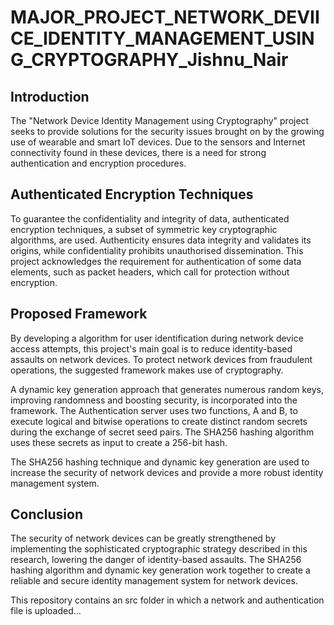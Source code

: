 # MAJOR_PROJECT_NETWORK_DEVIICE_IDENTITY_MANAGEMENT_USING_CRYPTOGRAPHY_Jishnu_Nair

## Introduction
The "Network Device Identity Management using Cryptography" project seeks to provide solutions for the security issues brought on by the growing use of wearable and smart IoT devices. Due to the sensors and Internet connectivity found in these devices, there is a need for strong authentication and encryption procedures.

## Authenticated Encryption Techniques
To guarantee the confidentiality and integrity of data, authenticated encryption techniques, a subset of symmetric key cryptographic algorithms, are used. Authenticity ensures data integrity and validates its origins, while confidentiality prohibits unauthorised dissemination. This project acknowledges the requirement for authentication of some data elements, such as packet headers, which call for protection without encryption.

## Proposed Framework
By developing a algorithm for user identification during network device access attempts, this project's main goal is to reduce identity-based assaults on network devices. To protect network devices from fraudulent operations, the suggested framework makes use of cryptography.

A dynamic key generation approach that generates numerous random keys, improving randomness and boosting security, is incorporated into the framework. The Authentication server uses two functions, A and B, to execute logical and bitwise operations to create distinct random secrets during the exchange of secret seed pairs. The SHA256 hashing algorithm uses these secrets as input to create a 256-bit hash.

The SHA256 hashing technique and dynamic key generation are used to increase the security of network devices and provide a more robust identity management system.

## Conclusion
The security of network devices can be greatly strengthened by implementing the sophisticated cryptographic strategy described in this research, lowering the danger of identity-based assaults. The SHA256 hashing algorithm and dynamic key generation work together to create a reliable and secure identity management system for network devices.


This repository contains an src folder in which a network and authentication file is uploaded...



